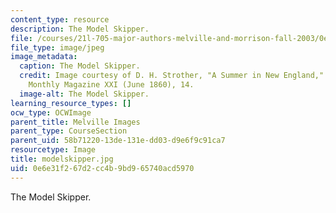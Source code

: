 ```yaml
---
content_type: resource
description: The Model Skipper.
file: /courses/21l-705-major-authors-melville-and-morrison-fall-2003/0e6e31f267d2cc4b9bd965740acd5970_modelskipper.jpg
file_type: image/jpeg
image_metadata:
  caption: The Model Skipper.
  credit: Image courtesy of D. H. Strother, "A Summer in New England," in Harper's
    Monthly Magazine XXI (June 1860), 14.
  image-alt: The Model Skipper.
learning_resource_types: []
ocw_type: OCWImage
parent_title: Melville Images
parent_type: CourseSection
parent_uid: 58b71220-13de-131e-dd03-d9e6f9c91ca7
resourcetype: Image
title: modelskipper.jpg
uid: 0e6e31f2-67d2-cc4b-9bd9-65740acd5970
---
```

The Model Skipper.

